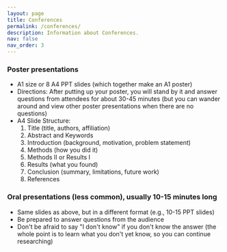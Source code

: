 ```yaml
---
layout: page
title: Conferences
permalink: /conferences/
description: Information about Conferences.
nav: false
nav_order: 3
---
```


### Poster presentations

   - A1 size or 8 A4 PPT slides (which together make an A1 poster)
   - Directions: After putting up your poster, you will stand by it and answer questions from attendees for about 30-45 minutes (but you can wander around and view other poster presentations when there are no questions)
   - A4 Slide Structure:
      1. Title (title, authors, affiliation)
      2. Abstract and Keywords
      3. Introduction (background, motivation, problem statement)
      4. Methods (how you did it)
      5. Methods II or Results I
      6. Results (what you found)
      7. Conclusion (summary, limitations, future work)
      8. References

### Oral presentations (less common), usually 10-15 minutes long

   - Same slides as above, but in a different format (e.g., 10-15 PPT slides)
   - Be prepared to answer questions from the audience
   - Don't be afraid to say "I don't know" if you don't know the answer (the whole point is to learn what you don't yet know, so you can continue researching)
